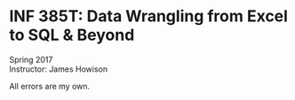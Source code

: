 # INF 385T: Data Wrangling from Excel to SQL & Beyond
Spring 2017<br>
Instructor: James Howison

<p>All errors are my own.</p>
